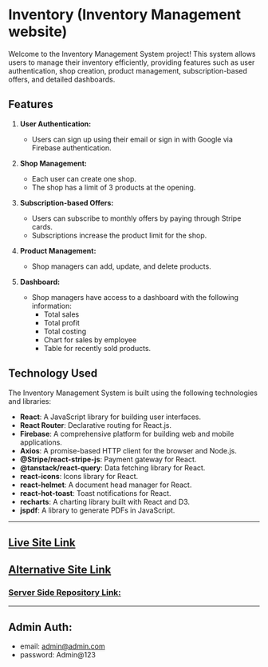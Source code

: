 # Inventory (Inventory Management website)

Welcome to the Inventory Management System project! This system allows users to manage their inventory efficiently, providing features such as user authentication, shop creation, product management, subscription-based offers, and detailed dashboards.

## Features

1. **User Authentication:**
   - Users can sign up using their email or sign in with Google via Firebase authentication.

2. **Shop Management:**
   - Each user can create one shop.
   - The shop has a limit of 3 products at the opening.

3. **Subscription-based Offers:**
   - Users can subscribe to monthly offers by paying through Stripe cards.
   - Subscriptions increase the product limit for the shop.

4. **Product Management:**
   - Shop managers can add, update, and delete products.

5. **Dashboard:**
   - Shop managers have access to a dashboard with the following information:
     - Total sales
     - Total profit
     - Total costing
     - Chart for sales by employee
     - Table for recently sold products.


## Technology Used

The Inventory Management System is built using the following technologies and libraries:

- **React**: A JavaScript library for building user interfaces.
- **React Router**: Declarative routing for React.js.
- **Firebase**: A comprehensive platform for building web and mobile applications.
- **Axios**: A promise-based HTTP client for the browser and Node.js.
- **@Stripe/react-stripe-js**: Payment gateway for React.
- **@tanstack/react-query**: Data fetching library for React.
- **react-icons**: Icons library for React.
- **react-helmet**: A document head manager for React.
- **react-hot-toast**: Toast notifications for React.
- **recharts**: A charting library built with React and D3.
- **jspdf**: A library to generate PDFs in JavaScript.

<hr>

## [Live Site Link](https://inventory-management-design.web.app)

## [Alternative Site Link](https://inventory-management-assignment.surge.sh)

### [Server Side Repository Link:](https://github.com/Mahadi-Hasan-Sopon/inventory-management-server)

<hr>

## Admin Auth:
- email: admin@admin.com
- password: Admin@123





